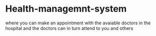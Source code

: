 # Health-managemnt-system
where you can make an appointment with the avaiable doctors in the hospital and the doctors can in turn attend to you and others









 
